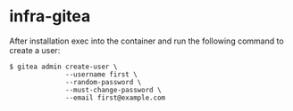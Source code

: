 # infra-gitea

After installation exec into the container and run the following command to
create a user:

```
$ gitea admin create-user \
              --username first \
              --random-password \
              --must-change-password \
              --email first@example.com
```
